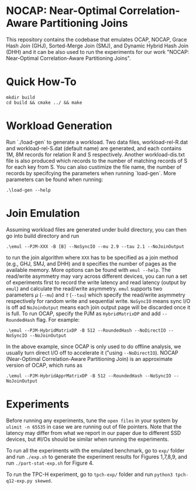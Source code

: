# NOCAP: Near-Optimal Correlation-Aware Partitioning Joins

This repository contains the codebase that emulates OCAP, NOCAP, Grace Hash Join (GHJ), Sorted-Merge Join (SMJ), and Dynamic Hybrid Hash Join (DHH) and it can be also used to run the experiments for our work "NOCAP: Near-Optimal Correlation-Aware Partitioning Joins".

<H1> Quick How-To </H1>

```
mkdir build
cd build && cmake ../ && make
```

<H1> Workload Generation </H1>
Run `./load-gen` to generate a workload. Two data files, workload-rel-R.dat and workload-rel-S.dat (default name) are generated, and each contains 1M, 8M records for relation R and S respectively. Another workload-dis.txt file is also produced which records to the number of matching records of S for each key from S. You can also custimize the file name, the number of records by specifcying the parameters when running `load-gen`. More parameters can be found when running:

```
.\load-gen --help
```

<H1> Join Emulation </H1>

Assuming workload files are generated under build directory, you can then go into build directory and run 
```
.\emul --PJM-XXX -B [B] --NoSyncIO --mu 2.9 --tau 2.1 --NoJoinOutput
```

to run the join algorithm where `XXX` has to be specified as a join method (e.g., GHJ, SMJ, and DHH) and `B` specifies the number of pages as the available memory. More options can be found with `emul --help`. The read/write asymmetry may vary across different devices, you can run a set of experiments first to record the write latency and read latency (output by `emul`) and calculate the read/write asymmetry. `emul` supports two parameters $\mu$ (`--mu`) and $\tau$ (`--tau`) which specify the read/write asymmetry respectively for random write and sequential write. `NoSyncIO` means sync I/O is off ad `NoJoinOutput` means each join output page will be discarded once it is full. To run OCAP, specify the PJM as `HybridMatrixDP` and add `--RoundedHash` flag. For example:

```
.\emul --PJM-HybridMatrixDP -B 512 --RoundedHash --NoDirectIO --NoSyncIO --NoJoinOutput
```

In the above example, since OCAP is only used to do offline analysis, we usually turn direct I/O off to accelerate it ("using `--NoDirectIO`). NOCAP (Near-Optimal Correlation-Aware Partitioning Join) is an approximate version of OCAP, which runs as
```
.\emul --PJM-HybridApprMatrixDP -B 512 --RoundedHash --NoSyncIO --NoJoinOutput
```

<H1> Experiments </H1>

Before running any experiments, tune the `open files` in your system by `ulimit -n 65535` in case we are running out of file pointers. Note that the latency may differ from what we report in our paper due to different SSD devices, but \#I/Os should be similar when running the experiments.

To run all the experiments with the emulated benchmark, go to `exp/` folder and run `./exp.sh` to generate the experiment results for Figures 1,7,8,9, and run `./part-stat-exp.sh` for Figure 4.

To run the TPC-H experiment, go to `tpch-exp/` folder and run `python3 tpch-q12-exp.py skewed`. 
